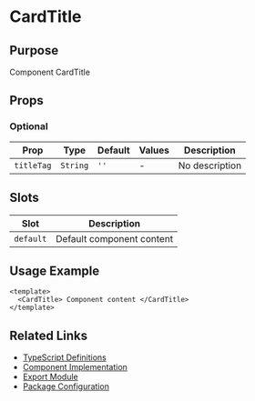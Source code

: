 # CardTitle

## Purpose

Component CardTitle

## Props

### Optional

| Prop       | Type     | Default | Values | Description    |
| ---------- | -------- | ------- | ------ | -------------- |
| `titleTag` | `String` | `''`    | -      | No description |

## Slots

| Slot      | Description               |
| --------- | ------------------------- |
| `default` | Default component content |

## Usage Example

```vue
<template>
  <CardTitle> Component content </CardTitle>
</template>
```

## Related Links

- [TypeScript Definitions](./CardTitle.d.ts)
- [Component Implementation](./CardTitle.vue)
- [Export Module](./cardtitle.js)
- [Package Configuration](./package.json)
